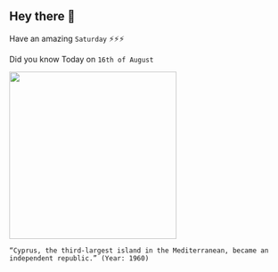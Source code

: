 ## Hey there 👋
Have an amazing `Saturday` ⚡⚡⚡

Did you know Today on `16th of August`
 
 [<img src="https://dom.com.cy/upload/live/1587999858_965.jpeg" width="300" />](https://simple.wikipedia.org/wiki/Republic_of_Cyprus) 
 ```
“Cyprus, the third-largest island in the Mediterranean, became an independent republic.” (Year: 1960)
```
